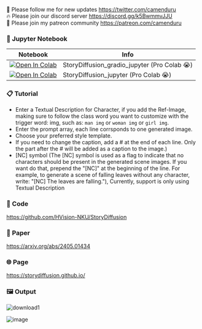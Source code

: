 🐣 Please follow me for new updates https://twitter.com/camenduru <br />
🔥 Please join our discord server https://discord.gg/k5BwmmvJJU <br />
🥳 Please join my patreon community https://patreon.com/camenduru <br />

### 🍊 Jupyter Notebook

| Notebook | Info
| --- | --- |
[![Open In Colab](https://colab.research.google.com/assets/colab-badge.svg)](https://colab.research.google.com/github/camenduru/StoryDiffusion-jupyter/blob/main/StoryDiffusion_gradio_jupyter.ipynb) | StoryDiffusion_gradio_jupyter (Pro Colab 😭)
[![Open In Colab](https://colab.research.google.com/assets/colab-badge.svg)](https://colab.research.google.com/github/camenduru/StoryDiffusion-jupyter/blob/main/StoryDiffusion_jupyter.ipynb) | StoryDiffusion_jupyter (Pro Colab 😭)

### 📋 Tutorial
- Enter a Textual Description for Character, if you add the Ref-Image, making sure to follow the class word you want to customize with the trigger word: img, such as: `man img` or `woman img` or `girl img`.
- Enter the prompt array, each line corrsponds to one generated image.
- Choose your preferred style template.
- If you need to change the caption, add a # at the end of each line. Only the part after the # will be added as a caption to the image.)
- [NC] symbol (The [NC] symbol is used as a flag to indicate that no characters should be present in the generated scene images. If you want do that, prepend the "[NC]" at the beginning of the line. For example, to generate a scene of falling leaves without any character, write: "[NC] The leaves are falling."), Currently, support is only using Textual Description

### 🧬 Code
https://github.com/HVision-NKU/StoryDiffusion

### 📄 Paper
https://arxiv.org/abs/2405.01434

### 🌐 Page
https://storydiffusion.github.io/

### 🖼 Output
![download1](https://github.com/camenduru/StoryDiffusion-jupyter/assets/54370274/267019eb-7415-459e-a550-cc4a07b8e31b)

![image](https://github.com/camenduru/StoryDiffusion-jupyter/assets/54370274/748717a8-95b3-4b2e-9e16-d7813f86bd3b)
